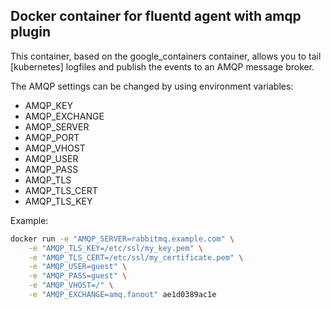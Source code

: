 Docker container for fluentd agent with amqp plugin
---------------------------------------------------

This container, based on the google_containers container, allows you to tail
[kubernetes] logfiles and publish the events to an AMQP message broker.

The AMQP settings can be changed by using environment variables:
 - AMQP_KEY
 - AMQP_EXCHANGE
 - AMQP_SERVER
 - AMQP_PORT
 - AMQP_VHOST
 - AMQP_USER
 - AMQP_PASS
 - AMQP_TLS
 - AMQP_TLS_CERT
 - AMQP_TLS_KEY

Example:
```bash
docker run -e "AMQP_SERVER=rabbitmq.example.com" \
    -e "AMQP_TLS_KEY=/etc/ssl/my_key.pem" \
    -e "AMQP_TLS_CERT=/etc/ssl/my_certificate.pem" \
    -e "AMQP_USER=guest" \
    -e "AMQP_PASS=guest" \
    -e "AMQP_VHOST=/" \
    -e "AMQP_EXCHANGE=amq.fanout" ae1d0389ac1e
```
